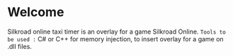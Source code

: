 # Welcome
Silkroad online taxi timer is an overlay for a game Silkroad Online.
`Tools to be used :`
C# or C++ for memory injection, to insert overlay for a game on .dll files.

